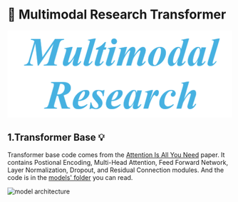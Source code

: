 # :rocket: Multimodal Research Transformer

![multimodal research](assets/multimodal_research.jpg)

## 1.Transformer Base :bulb:

Transformer base code comes from the [Attention Is All You Need](https://arxiv.org/pdf/1706.03762v7) paper. It contains Postional Encoding, Multi-Head Attention, Feed Forward Network, Layer Normalization, Dropout, and Residual Connection modules. And the code is in the [models' folder](transformer/base/models) you can read.  

![model architecture](transformer\assets\base\model_architecture.jpg)
